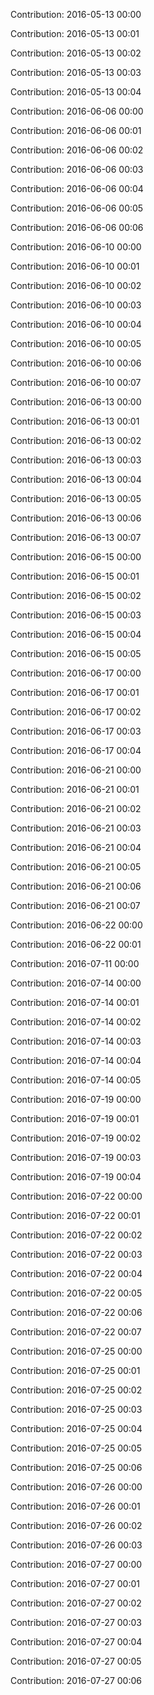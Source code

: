 Contribution: 2016-05-13 00:00

Contribution: 2016-05-13 00:01

Contribution: 2016-05-13 00:02

Contribution: 2016-05-13 00:03

Contribution: 2016-05-13 00:04

Contribution: 2016-06-06 00:00

Contribution: 2016-06-06 00:01

Contribution: 2016-06-06 00:02

Contribution: 2016-06-06 00:03

Contribution: 2016-06-06 00:04

Contribution: 2016-06-06 00:05

Contribution: 2016-06-06 00:06

Contribution: 2016-06-10 00:00

Contribution: 2016-06-10 00:01

Contribution: 2016-06-10 00:02

Contribution: 2016-06-10 00:03

Contribution: 2016-06-10 00:04

Contribution: 2016-06-10 00:05

Contribution: 2016-06-10 00:06

Contribution: 2016-06-10 00:07

Contribution: 2016-06-13 00:00

Contribution: 2016-06-13 00:01

Contribution: 2016-06-13 00:02

Contribution: 2016-06-13 00:03

Contribution: 2016-06-13 00:04

Contribution: 2016-06-13 00:05

Contribution: 2016-06-13 00:06

Contribution: 2016-06-13 00:07

Contribution: 2016-06-15 00:00

Contribution: 2016-06-15 00:01

Contribution: 2016-06-15 00:02

Contribution: 2016-06-15 00:03

Contribution: 2016-06-15 00:04

Contribution: 2016-06-15 00:05

Contribution: 2016-06-17 00:00

Contribution: 2016-06-17 00:01

Contribution: 2016-06-17 00:02

Contribution: 2016-06-17 00:03

Contribution: 2016-06-17 00:04

Contribution: 2016-06-21 00:00

Contribution: 2016-06-21 00:01

Contribution: 2016-06-21 00:02

Contribution: 2016-06-21 00:03

Contribution: 2016-06-21 00:04

Contribution: 2016-06-21 00:05

Contribution: 2016-06-21 00:06

Contribution: 2016-06-21 00:07

Contribution: 2016-06-22 00:00

Contribution: 2016-06-22 00:01

Contribution: 2016-07-11 00:00

Contribution: 2016-07-14 00:00

Contribution: 2016-07-14 00:01

Contribution: 2016-07-14 00:02

Contribution: 2016-07-14 00:03

Contribution: 2016-07-14 00:04

Contribution: 2016-07-14 00:05

Contribution: 2016-07-19 00:00

Contribution: 2016-07-19 00:01

Contribution: 2016-07-19 00:02

Contribution: 2016-07-19 00:03

Contribution: 2016-07-19 00:04

Contribution: 2016-07-22 00:00

Contribution: 2016-07-22 00:01

Contribution: 2016-07-22 00:02

Contribution: 2016-07-22 00:03

Contribution: 2016-07-22 00:04

Contribution: 2016-07-22 00:05

Contribution: 2016-07-22 00:06

Contribution: 2016-07-22 00:07

Contribution: 2016-07-25 00:00

Contribution: 2016-07-25 00:01

Contribution: 2016-07-25 00:02

Contribution: 2016-07-25 00:03

Contribution: 2016-07-25 00:04

Contribution: 2016-07-25 00:05

Contribution: 2016-07-25 00:06

Contribution: 2016-07-26 00:00

Contribution: 2016-07-26 00:01

Contribution: 2016-07-26 00:02

Contribution: 2016-07-26 00:03

Contribution: 2016-07-27 00:00

Contribution: 2016-07-27 00:01

Contribution: 2016-07-27 00:02

Contribution: 2016-07-27 00:03

Contribution: 2016-07-27 00:04

Contribution: 2016-07-27 00:05

Contribution: 2016-07-27 00:06

